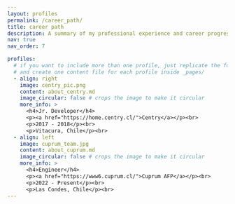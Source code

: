 ```yaml
---
layout: profiles
permalink: /career_path/
title: career path
description: A summary of my professional experience and career progression
nav: true
nav_order: 7

profiles:
  # if you want to include more than one profile, just replicate the following block
  # and create one content file for each profile inside _pages/
  - align: right
    image: centry_pic.png
    content: about_centry.md
    image_circular: false # crops the image to make it circular
    more_info: >
      <h4>Jr. Developer</h4>
      <p><a href="https://home.centry.cl/">Centry</a></p><br>
      <p>2017 - 2018</p><br>
      <p>Vitacura, Chile</p><br>
  - align: left
    image: cuprum_team.jpg
    content: about_cuprum.md
    image_circular: false # crops the image to make it circular
    more_info: >
      <h4>Engineer</h4>
      <p><a href="https://www6.cuprum.cl/">Cuprum AFP</a></p><br>
      <p>2022 - Present</p><br>
      <p>Las Condes, Chile</p><br>
---
```

